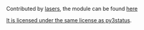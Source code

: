 Contributed by [lasers](https://github.com/lasers), the module can be found [here](https://github.com/lasers/py3status/blob/newmodule-pinkybar/py3status/modules/pinkybar.py)

[It is licensed under the same license as py3status](https://github.com/ultrabug/py3status/blob/master/LICENSE).
